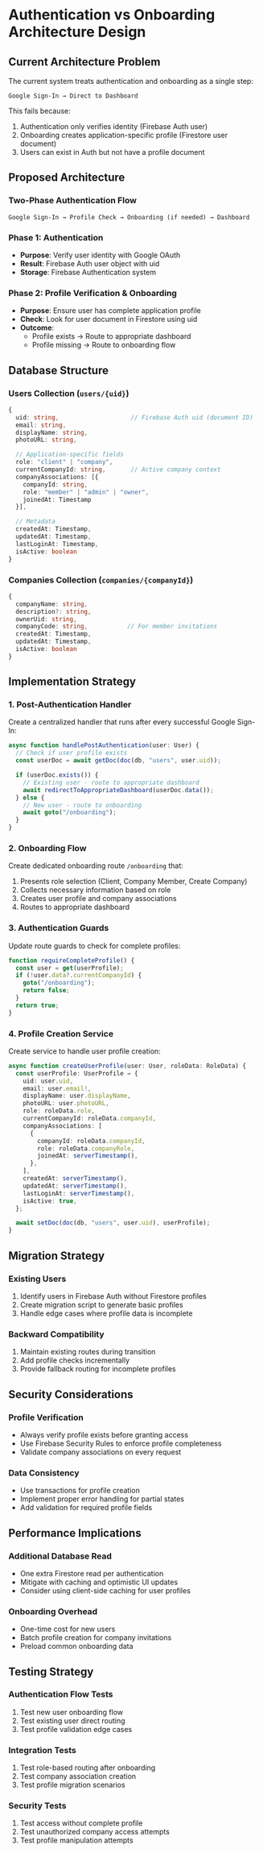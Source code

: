 # Authentication vs Onboarding Architecture Design

## Current Architecture Problem

The current system treats authentication and onboarding as a single step:

```
Google Sign-In → Direct to Dashboard
```

This fails because:

1. Authentication only verifies identity (Firebase Auth user)
2. Onboarding creates application-specific profile (Firestore user document)
3. Users can exist in Auth but not have a profile document

## Proposed Architecture

### Two-Phase Authentication Flow

```
Google Sign-In → Profile Check → Onboarding (if needed) → Dashboard
```

### Phase 1: Authentication

- **Purpose**: Verify user identity with Google OAuth
- **Result**: Firebase Auth user object with uid
- **Storage**: Firebase Authentication system

### Phase 2: Profile Verification & Onboarding

- **Purpose**: Ensure user has complete application profile
- **Check**: Look for user document in Firestore using uid
- **Outcome**:
  - Profile exists → Route to appropriate dashboard
  - Profile missing → Route to onboarding flow

## Database Structure

### Users Collection (`users/{uid}`)

```typescript
{
  uid: string,                    // Firebase Auth uid (document ID)
  email: string,
  displayName: string,
  photoURL: string,

  // Application-specific fields
  role: "client" | "company",
  currentCompanyId: string,       // Active company context
  companyAssociations: [{
    companyId: string,
    role: "member" | "admin" | "owner",
    joinedAt: Timestamp
  }],

  // Metadata
  createdAt: Timestamp,
  updatedAt: Timestamp,
  lastLoginAt: Timestamp,
  isActive: boolean
}
```

### Companies Collection (`companies/{companyId}`)

```typescript
{
  companyName: string,
  description?: string,
  ownerUid: string,
  companyCode: string,           // For member invitations
  createdAt: Timestamp,
  updatedAt: Timestamp,
  isActive: boolean
}
```

## Implementation Strategy

### 1. Post-Authentication Handler

Create a centralized handler that runs after every successful Google Sign-In:

```typescript
async function handlePostAuthentication(user: User) {
  // Check if user profile exists
  const userDoc = await getDoc(doc(db, "users", user.uid));

  if (userDoc.exists()) {
    // Existing user - route to appropriate dashboard
    await redirectToAppropriateDashboard(userDoc.data());
  } else {
    // New user - route to onboarding
    await goto("/onboarding");
  }
}
```

### 2. Onboarding Flow

Create dedicated onboarding route `/onboarding` that:

1. Presents role selection (Client, Company Member, Create Company)
2. Collects necessary information based on role
3. Creates user profile and company associations
4. Routes to appropriate dashboard

### 3. Authentication Guards

Update route guards to check for complete profiles:

```typescript
function requireCompleteProfile() {
  const user = get(userProfile);
  if (!user.data?.currentCompanyId) {
    goto("/onboarding");
    return false;
  }
  return true;
}
```

### 4. Profile Creation Service

Create service to handle user profile creation:

```typescript
async function createUserProfile(user: User, roleData: RoleData) {
  const userProfile: UserProfile = {
    uid: user.uid,
    email: user.email!,
    displayName: user.displayName,
    photoURL: user.photoURL,
    role: roleData.role,
    currentCompanyId: roleData.companyId,
    companyAssociations: [
      {
        companyId: roleData.companyId,
        role: roleData.companyRole,
        joinedAt: serverTimestamp(),
      },
    ],
    createdAt: serverTimestamp(),
    updatedAt: serverTimestamp(),
    lastLoginAt: serverTimestamp(),
    isActive: true,
  };

  await setDoc(doc(db, "users", user.uid), userProfile);
}
```

## Migration Strategy

### Existing Users

1. Identify users in Firebase Auth without Firestore profiles
2. Create migration script to generate basic profiles
3. Handle edge cases where profile data is incomplete

### Backward Compatibility

1. Maintain existing routes during transition
2. Add profile checks incrementally
3. Provide fallback routing for incomplete profiles

## Security Considerations

### Profile Verification

- Always verify profile exists before granting access
- Use Firebase Security Rules to enforce profile completeness
- Validate company associations on every request

### Data Consistency

- Use transactions for profile creation
- Implement proper error handling for partial states
- Add validation for required profile fields

## Performance Implications

### Additional Database Read

- One extra Firestore read per authentication
- Mitigate with caching and optimistic UI updates
- Consider using client-side caching for user profiles

### Onboarding Overhead

- One-time cost for new users
- Batch profile creation for company invitations
- Preload common onboarding data

## Testing Strategy

### Authentication Flow Tests

1. Test new user onboarding flow
2. Test existing user direct routing
3. Test profile validation edge cases

### Integration Tests

1. Test role-based routing after onboarding
2. Test company association creation
3. Test profile migration scenarios

### Security Tests

1. Test access without complete profile
2. Test unauthorized company access attempts
3. Test profile manipulation attempts
